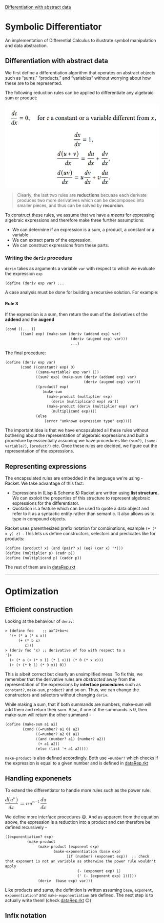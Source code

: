 [Differentiation with abstract data](####Differentiation%20with%20abstract%20data)


# Symbolic Differentiator

An implementation of Differential Calculus to illustrate symbol manipulation and data abstraction.

## Differentiation with abstract data
We first define a differentiation algorithm that operates on abstract objects such as “sums,” “products,” and “variables” without worrying about how these
are to be represented.

The following reduction rules can be applied to differentiate any algebraic sum or product:

<img src= "diff_rules.png" width=550 height=270>


> Clearly, the last two rules are **reductions** becuase each derivate produces two more derivatives which can be decomposed into smaller pieces, and thus can be solved by **recursion**.

To construct these rules, we assume that we have a _means_ for expressing algebraic expressions and therefore make three further assumptions:
* We can determine if an expression is a sum, a product, a constant or a variable.
* We can extract parts of the expression.
* We can construct expressions from these parts.

### Writing the `deriv` procedure
`deriv` takes as arguments a variable `var` with respect to which we evaluate the expression `exp`

```
(define (deriv exp var) ... 
```
A case analysis must be done for building a recursive solution. For example:

#### Rule 3
If the expression is a sum, then return the sum of the derivatives of the **addend** and the **augend**
```
(cond ((... ))
       ((sum? exp) (make-sum (deriv (addend exp) var)
                              (deriv (augend exp) var)))
                              ...)
```

The final procedure: 
```
(define (deriv exp var)
       (cond ((constant? exp) 0)
              ((same-variable? exp var) 1))
              ((sum? exp) (make-sum (deriv (addend exp) var)
                                    (deriv (augend exp) var)))
              ((product? exp)
                 (make-sum
                   (make-product (multiplier exp)
                     (deriv (multiplicand exp) var))
                   (make-product (deriv (multiplier exp) var)
                     (multiplicand exp))))
              (else
                  (error "unknown expression type" exp))))
```


The important idea is that we have encapsulated all these rules without bothering about the representation of algebraic expressions and built a procedure by esssentially assuming we have procedures like `(sum?)`, `(same-variable?)`, `(product?)` etc. Once these rules are decided, we figure out the representation of the expressions.

## Representing expressions
The encapsulated rules are embedded in the language we're using - Racket. We take advantage of this fact:
* Expressions in (Lisp & Scheme &) Racket are written using **list structure.** We can exploit the properties of this structure to represent algebraic expressions for the differentiator.
* Quotation is a feature which can be used to quote a data object and refer to it as a syntactic entity rather than semantic. It also allows us to type in compound objects.

Racket uses parenthesized prefix notation for combinations, example `(+ (* x y) z) `. This lets us define constructors, selectors and predicates like for products:
```
(define (product? x) (and (pair? x) (eq? (car x) '*)))
(define (multiplier p) (cadr p))
(define (multiplicand p) (caddr p))
```
The rest of them are in [dataRep.rkt](dataRep.rkt)

---------------------------------------------------
# Optimization

## Efficient construction
Looking at the behaviour of `deriv`:
```
> (define foo    ;; ax^2+bx+c
  '(+ (* a (* x x))
      (+ (* b x)
         c)))
> (deriv foo 'x) ;; derivative of foo with respect to x
'(+
  (+ (* a (+ (* x 1) (* 1 x))) (* 0 (* x x)))
  (+ (+ (* b 1) (* 0 x)) 0))
```
This is albeit correct but clearly an unsimplified mess. To fix this, we remember that the derivative rules are _abstracted_ away from the representation of the expressions by **interface procedures** such as `constant?`, `make-sum`, `product?` and so on. Thus, we can change the constructors and selectors without changing `deriv`.

While making a sum, that if both summands are numbers, make-sum will add them and return their sum. Also, if one of the summands is 0, then make-sum will return the other summand - 
```
(define (make-sum a1 a2)
        (cond ((=number? a1 0) a2)
              ((=number? a2 0) a1)
              ((and (number? a1) (number? a2))
               (+ a1 a2))
              (else (list '+ a1 a2))))
```
`make-product` is also defined accordingly. Both use `=number?` which checks if the expression is equal to a given number and is defined in [dataRep.rkt](dataRep.rkt)

## Handling exponenets
To extend  the differentiator to handle more rules such as the power rule: 

<img src="CodeCogsEqn.gif">

We define more interface procedures :smile:.
And as apparent from the equation above, the expression is a reduction into a product and can therefore be defined recursively - 
```
((exponentiation? exp) 
          (make-product  
               (make-product (exponent exp)  
                      (make-exponentiation (base exp)  
                            (if (number? (exponent exp))  ;; check that exponent is not an variable as otherwise the power rule wouldn't apply  
                                 (- (exponent exp) 1) 
                                 (' (- (exponent exp) 1))))) 
               (deriv  (base exp) var)))
```
Like products and sums, the definition is written assuming `base`, `exponent`, `exponentiation?` and `make-exponentiation` are defined. The next step is to actually write them! (check [dataRep.rkt](dataRep.rkt) :wink:)

## Infix notation
